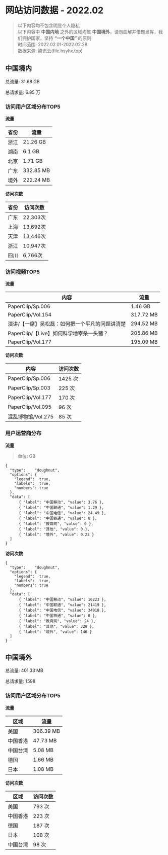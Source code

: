 # 网站访问数据 - 2022.02

> 以下内容均不包含明显个人隐私  
以下内容中 **中国内地** 之外的区域均属 **中国境外**，请勿曲解并借题发挥，我们拥护国家，坚持 **“一个中国”** 的原则  
时间范围: 2022.02.01-2022.02.28  
数据来源: 腾讯云(file.hsyhx.top)

## 中国境内

总流量: 31.68 GB

总请求量: 6.85 万

### 访问用户区域分布TOP5

**流量**

| 省份 | 流量      |
| ---- | --------- |
| 浙江 | 21.26 GB |
| 湖南 | 6.1 GB |
| 北京 | 1.71 GB |
| 广东 | 332.85 MB |
| 境外 | 222.24 MB |

**访问次数**

| 省份 | 访问次数 |
| ---- | -------- |
| 广东 | 22,303次 |
| 上海 | 13,692次 |
| 天津 | 13,446次 |
| 浙江 | 10,947次 |
| 四川 | 6,766次  |

### 访问视频TOP5

**流量**

| 内容              | 流量      |
| ----------------- | --------- |
| PaperClip/Sp.006  | 1.46 GB |
| PaperClip/Vol.154 | 317.72 MB |
| 演讲/【一席】吴松磊：如何把一个平凡的问题讲清楚 | 294.52 MB |
| PaperClip/【Live】如何科学地宰杀一头猪？ | 205.86 MB |
| PaperClip/Vol.177 | 195.09 MB |

**访问次数**

| 内容               | 访问次数 |
| ------------------ | -------- |
| PaperClip/Sp.006   | 1425 次  |
| PaperClip/Sp.003   | 225 次   |
| PaperClip/Vol.177  | 170 次   |
| PaperClip/Vol.095  | 96 次    |
| 混乱博物馆/Vol.275 | 85 次    |

### 用户运营商分布

**流量**

> 单位: GB

```charty
{
  "type":    "doughnut",
  "options": {
    "legend":  true,
    "labels":  true,
    "numbers": true
  },
  "data": [
      { "label": "中国移动", "value": 3.76 },
      { "label": "中国联通", "value": 1.29 },
      { "label": "中国电信", "value": 24.49 },
      { "label": "中国铁通", "value": 0 },
      { "label": "教育网", "value": 0 },
      { "label": "其他", "value": 0 },
      { "label": "境外", "value": 0.22 }
  ]
}
```

**访问次数**

```charty
{
  "type":    "doughnut",
  "options": {
    "legend":  true,
    "labels":  true,
    "numbers": true
  },
  "data": [
      { "label": "中国移动", "value": 16223 },
      { "label": "中国联通", "value": 21419 },
      { "label": "中国电信", "value": 34918 },
      { "label": "中国铁通", "value": 0 },
      { "label": "教育网", "value": 24 },
      { "label": "其他", "value": 329 },
      { "label": "境外", "value": 146 }
  ]
}
```

## 中国境外

总流量: 401.33 MB

总请求量: 1598

### 访问用户区域分布TOP5

**流量**

| 区域     | 流量      |
| -------- | --------- |
| 美国 | 306.39 MB |
| 中国香港     | 47.73 MB  |
| 中国台湾 | 5.08 MB  |
| 德国 | 1.66 MB  |
| 日本 | 1.08 MB  |

**访问次数**

| 区域     | 访问次数 |
| -------- | -------- |
| 美国   | 793 次    |
| 中国香港   | 223 次     |
| 德国   | 187 次     |
| 日本   | 108 次      |
| 中国台湾 | 98 次      |
